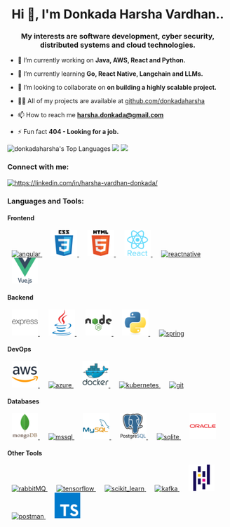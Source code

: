 <h1 align="center">Hi 👋, I'm Donkada Harsha Vardhan..</h1>
<h3 align="center">My interests are software development, cyber security, distributed systems and cloud technologies.</h3>

- 🔭 I’m currently working on **Java, AWS, React and Python.**

- 🌱 I’m currently learning **Go, React Native, Langchain and LLMs.**

- 👯 I’m looking to collaborate on **on building a highly scalable project.**

- 👨‍💻 All of my projects are available at [github.com/donkadaharsha](github.com/donkadaharsha)

- 📫 How to reach me **harsha.donkada@gmail.com**

- ⚡ Fun fact **404 - Looking for a job.**

![donkadaharsha's Top Languages](https://github-readme-stats.vercel.app/api/top-langs/?username=donkadaharsha&theme=vue-dark&show_icons=true&hide_border=true&layout=compact)
![](https://raw.githubusercontent.com/donkadaharsha/github-stats/master/generated/overview.svg#gh-dark-mode-only)
![](https://raw.githubusercontent.com/donkadaharsha/github-stats/master/generated/overview.svg#gh-light-mode-only)

<h3 align="left">Connect with me:</h3>
<p align="left">
<a href="https://linkedin.com/in/https://linkedin.com/in/harsha-vardhan-donkada/" target="blank"><img align="center" src="https://raw.githubusercontent.com/rahuldkjain/github-profile-readme-generator/master/src/images/icons/Social/linked-in-alt.svg" alt="https://linkedin.com/in/harsha-vardhan-donkada/" height="30" width="40" /></a>
</p>

<h3 align="left">Languages and Tools:</h3>

<h4>Frontend</h4>
<p align="left">
  <a href="https://angular.io" target="_blank" rel="noreferrer" style="margin: 10px;">
    <img src="https://angular.io/assets/images/logos/angular/angular.svg" alt="angular" width="60" height="60"/>
  </a>
  <a href="https://www.w3schools.com/css/" target="_blank" rel="noreferrer" style="margin: 10px;">
    <img src="https://raw.githubusercontent.com/devicons/devicon/master/icons/css3/css3-original-wordmark.svg" alt="css3" width="60" height="60"/>
  </a>
  <a href="https://www.w3.org/html/" target="_blank" rel="noreferrer" style="margin: 10px;">
    <img src="https://raw.githubusercontent.com/devicons/devicon/master/icons/html5/html5-original-wordmark.svg" alt="html5" width="60" height="60"/>
  </a>
  <a href="https://reactjs.org/" target="_blank" rel="noreferrer" style="margin: 10px;">
    <img src="https://raw.githubusercontent.com/devicons/devicon/master/icons/react/react-original-wordmark.svg" alt="react" width="60" height="60"/>
  </a>
  <a href="https://reactnative.dev/" target="_blank" rel="noreferrer" style="margin: 10px;">
    <img src="https://reactnative.dev/img/header_logo.svg" alt="reactnative" width="60" height="60"/>
  </a>
  <a href="https://vuejs.org/" target="_blank" rel="noreferrer" style="margin: 10px;">
    <img src="https://raw.githubusercontent.com/devicons/devicon/master/icons/vuejs/vuejs-original-wordmark.svg" alt="vuejs" width="60" height="60"/>
  </a>
</p>

<h4>Backend</h4>
<p align="left">
  <a href="https://expressjs.com" target="_blank" rel="noreferrer" style="margin: 10px;">
    <img src="https://raw.githubusercontent.com/devicons/devicon/master/icons/express/express-original-wordmark.svg" alt="express" width="60" height="60"/>
  </a>
  <a href="https://www.java.com" target="_blank" rel="noreferrer" style="margin: 10px;">
    <img src="https://raw.githubusercontent.com/devicons/devicon/master/icons/java/java-original.svg" alt="java" width="60" height="60"/>
  </a>
  <a href="https://nodejs.org" target="_blank" rel="noreferrer" style="margin: 10px;">
    <img src="https://raw.githubusercontent.com/devicons/devicon/master/icons/nodejs/nodejs-original-wordmark.svg" alt="nodejs" width="60" height="60"/>
  </a>
  <a href="https://www.python.org" target="_blank" rel="noreferrer" style="margin: 10px;">
    <img src="https://raw.githubusercontent.com/devicons/devicon/master/icons/python/python-original.svg" alt="python" width="60" height="60"/>
  </a>
  <a href="https://spring.io/" target="_blank" rel="noreferrer" style="margin: 10px;">
    <img src="https://www.vectorlogo.zone/logos/springio/springio-icon.svg" alt="spring" width="60" height="60"/>
  </a>
</p>

<h4>DevOps</h4>
<p align="left">
  <a href="https://aws.amazon.com" target="_blank" rel="noreferrer" style="margin: 10px;">
    <img src="https://raw.githubusercontent.com/devicons/devicon/master/icons/amazonwebservices/amazonwebservices-original-wordmark.svg" alt="aws" width="60" height="60"/>
  </a>
  <a href="https://azure.microsoft.com/en-in/" target="_blank" rel="noreferrer" style="margin: 10px;">
    <img src="https://www.vectorlogo.zone/logos/microsoft_azure/microsoft_azure-icon.svg" alt="azure" width="60" height="60"/>
  </a>
  <a href="https://www.docker.com/" target="_blank" rel="noreferrer" style="margin: 10px;">
    <img src="https://raw.githubusercontent.com/devicons/devicon/master/icons/docker/docker-original-wordmark.svg" alt="docker" width="60" height="60"/>
  </a>
  <a href="https://kubernetes.io" target="_blank" rel="noreferrer" style="margin: 10px;">
    <img src="https://www.vectorlogo.zone/logos/kubernetes/kubernetes-icon.svg" alt="kubernetes" width="60" height="60"/>
  </a>
  <a href="https://git-scm.com/" target="_blank" rel="noreferrer" style="margin: 10px;">
    <img src="https://www.vectorlogo.zone/logos/git-scm/git-scm-icon.svg" alt="git" width="60" height="60"/>
  </a>
</p>

<h4>Databases</h4>
<p align="left">
  <a href="https://www.mongodb.com/" target="_blank" rel="noreferrer" style="margin: 10px;">
    <img src="https://raw.githubusercontent.com/devicons/devicon/master/icons/mongodb/mongodb-original-wordmark.svg" alt="mongodb" width="60" height="60"/>
  </a>
  <a href="https://www.microsoft.com/en-us/sql-server" target="_blank" rel="noreferrer" style="margin: 10px;">
    <img src="https://www.svgrepo.com/show/303229/microsoft-sql-server-logo.svg" alt="mssql" width="60" height="60"/>
  </a>
  <a href="https://www.mysql.com/" target="_blank" rel="noreferrer" style="margin: 10px;">
    <img src="https://raw.githubusercontent.com/devicons/devicon/master/icons/mysql/mysql-original-wordmark.svg" alt="mysql" width="60" height="60"/>
  </a>
  <a href="https://www.postgresql.org" target="_blank" rel="noreferrer" style="margin: 10px;">
    <img src="https://raw.githubusercontent.com/devicons/devicon/master/icons/postgresql/postgresql-original-wordmark.svg" alt="postgresql" width="60" height="60"/>
  </a>
  <a href="https://www.sqlite.org/" target="_blank" rel="noreferrer" style="margin: 10px;">
    <img src="https://www.vectorlogo.zone/logos/sqlite/sqlite-icon.svg" alt="sqlite" width="60" height="60"/>
  </a>
  <a href="https://www.oracle.com/" target="_blank" rel="noreferrer" style="margin: 10px;">
    <img src="https://raw.githubusercontent.com/devicons/devicon/master/icons/oracle/oracle-original.svg" alt="oracle" width="60" height="60"/>
  </a>
</p>

<h4>Other Tools</h4>
<p align="left">
  <a href="https://www.rabbitmq.com" target="_blank" rel="noreferrer" style="margin: 10px;">
    <img src="https://www.vectorlogo.zone/logos/rabbitmq/rabbitmq-icon.svg" alt="rabbitMQ" width="60" height="60"/>
  </a>
  <a href="https://www.tensorflow.org" target="_blank" rel="noreferrer" style="margin: 10px;">
    <img src="https://www.vectorlogo.zone/logos/tensorflow/tensorflow-icon.svg" alt="tensorflow" width="60" height="60"/>
  </a>
  <a href="https://scikit-learn.org/" target="_blank" rel="noreferrer" style="margin: 10px;">
    <img src="https://upload.wikimedia.org/wikipedia/commons/0/05/Scikit_learn_logo_small.svg" alt="scikit_learn" width="100" height="60"/>
  </a>
  <a href="https://kafka.apache.org/" target="_blank" rel="noreferrer" style="margin: 10px;">
    <img src="https://www.vectorlogo.zone/logos/apache_kafka/apache_kafka-icon.svg" alt="kafka" width="60" height="60"/>
  </a>
  <a href="https://pandas.pydata.org/" target="_blank" rel="noreferrer" style="margin: 10px;">
    <img src="https://raw.githubusercontent.com/devicons/devicon/2ae2a900d2f041da66e950e4d48052658d850630/icons/pandas/pandas-original.svg" alt="pandas" width="60" height="60"/>
  </a>
  <a href="https://postman.com" target="_blank" rel="noreferrer" style="margin: 10px;">
    <img src="https://www.vectorlogo.zone/logos/getpostman/getpostman-icon.svg" alt="postman" width="60" height="60"/>
  </a>
  <a href="https://www.typescriptlang.org/" target="_blank" rel="noreferrer" style="margin: 10px;">
    <img src="https://raw.githubusercontent.com/devicons/devicon/master/icons/typescript/typescript-original.svg" alt="typescript" width="60" height="60"/>
  </a>
</p>



